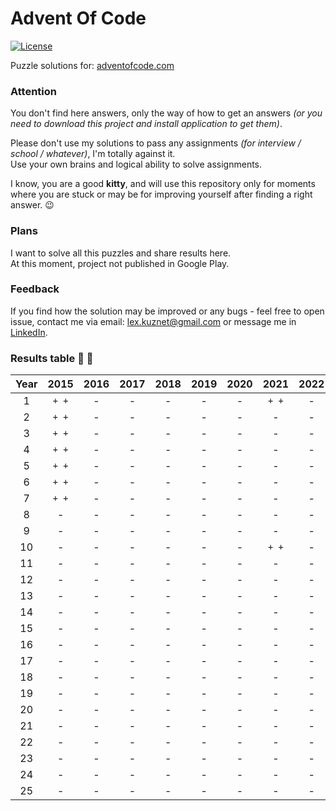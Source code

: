 # Advent Of Code 
[![License](https://img.shields.io/badge/License-Apache_2.0-blue.svg)](https://opensource.org/licenses/Apache-2.0)

Puzzle solutions for: [adventofcode.com](https://adventofcode.com/)

### Attention

You don't find here answers, only the way of how to get an answers _(or you need to download this
project and install application to get them)_.

Please don't use my solutions to pass any assignments _(for interview / school / whatever)_, I'm
totally against it.\
Use your own brains and logical ability to solve assignments.

I know, you are a good **kitty**, and will use this repository only for moments where you are stuck
or may be for improving yourself after finding a right answer. :wink:

### Plans

I want to solve all this puzzles and share results here.\
At this moment, project not published in Google Play.

### Feedback

If you find how the solution may be improved or any bugs - feel free to open issue, contact me via
email: lex.kuznet@gmail.com or message me in [LinkedIn](https://www.linkedin.com/in/lexandroid/).

### Results table :christmas_tree: :santa:

| Year | 2015 | 2016 | 2017 | 2018 | 2019 | 2020 | 2021 | 2022 |
|:----:|:----:|:----:|:----:|:----:|:----:|:----:|:----:|:----:|
| 1    |`+ +` | -    | -    | -    | -    | -    |`+ +` | -    |
| 2    |`+ +` | -    | -    | -    | -    | -    | -    | -    |
| 3    |`+ +` | -    | -    | -    | -    | -    | -    | -    |
| 4    |`+ +` | -    | -    | -    | -    | -    | -    | -    |
| 5    |`+ +` | -    | -    | -    | -    | -    | -    | -    |
| 6    |`+ +` | -    | -    | -    | -    | -    | -    | -    |
| 7    |`+ +` | -    | -    | -    | -    | -    | -    | -    |
| 8    | -    | -    | -    | -    | -    | -    | -    | -    |
| 9    | -    | -    | -    | -    | -    | -    | -    | -    |
| 10   | -    | -    | -    | -    | -    | -    |`+ +` | -    |
| 11   | -    | -    | -    | -    | -    | -    | -    | -    |
| 12   | -    | -    | -    | -    | -    | -    | -    | -    |
| 13   | -    | -    | -    | -    | -    | -    | -    | -    |
| 14   | -    | -    | -    | -    | -    | -    | -    | -    |
| 15   | -    | -    | -    | -    | -    | -    | -    | -    |
| 16   | -    | -    | -    | -    | -    | -    | -    | -    |
| 17   | -    | -    | -    | -    | -    | -    | -    | -    |
| 18   | -    | -    | -    | -    | -    | -    | -    | -    |
| 19   | -    | -    | -    | -    | -    | -    | -    | -    |
| 20   | -    | -    | -    | -    | -    | -    | -    | -    |
| 21   | -    | -    | -    | -    | -    | -    | -    | -    |
| 22   | -    | -    | -    | -    | -    | -    | -    | -    |
| 23   | -    | -    | -    | -    | -    | -    | -    | -    |
| 24   | -    | -    | -    | -    | -    | -    | -    | -    |
| 25   | -    | -    | -    | -    | -    | -    | -    | -    |
